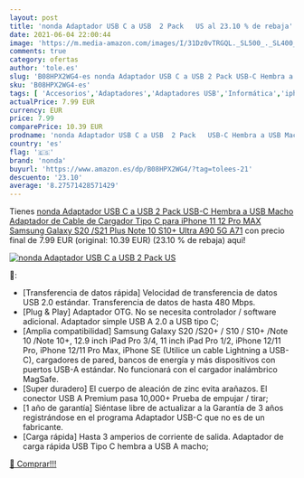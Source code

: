```yaml
---
layout: post
title: 'nonda Adaptador USB C a USB  2 Pack   US al 23.10 % de rebaja'
date: 2021-06-04 22:00:44
image: 'https://m.media-amazon.com/images/I/31Dz0vTRGQL._SL500_._SL400_.jpg'
comments: true
category: ofertas
author: 'tole.es'
slug: 'B08HPX2WG4-es nonda Adaptador USB C a USB 2 Pack USB-C Hembra a USB...'
sku: 'B08HPX2WG4-es'
tags: [ 'Accesorios','Adaptadores','Adaptadores USB','Informática','iphone','nonda', ]
actualPrice: 7.99 EUR
currency: EUR
price: 7.99
comparePrice: 10.39 EUR
prodname: 'nonda Adaptador USB C a USB  2 Pack   USB-C Hembra a USB Macho  Adaptador de Cable de Cargador Tipo C para iPhone 11 12 Pro MAX  Samsung Galaxy S20 /S21 Plus Note 10 S10+ Ultra A90 5G A71'
country: 'es'
flag: '🇪🇸'
brand: 'nonda'
buyurl: 'https://www.amazon.es/dp/B08HPX2WG4/?tag=tolees-21'
descuento: '23.10'
average: '8.27571428571429'
---
```


Tienes [nonda Adaptador USB C a USB  2 Pack   USB-C Hembra a USB Macho  Adaptador de Cable de Cargador Tipo C para iPhone 11 12 Pro MAX  Samsung Galaxy S20 /S21 Plus Note 10 S10+ Ultra A90 5G A71](https://www.amazon.es/dp/B08HPX2WG4/?tag=tolees-21) con precio final de  7.99 EUR (original: 10.39 EUR) (23.10 %  de rebaja) aqui!

[![nonda Adaptador USB C a USB  2 Pack   US](https://m.media-amazon.com/images/I/31Dz0vTRGQL._SL500_._SL400_.jpg)](https://www.amazon.es/dp/B08HPX2WG4/?tag=tolees-21)

🔎:

- [Transferencia de datos rápida] Velocidad de transferencia de datos USB 2.0 estándar. Transferencia de datos de hasta 480 Mbps.
- [Plug & Play] Adaptador OTG. No se necesita controlador / software adicional. Adaptador simple USB A 2.0 a USB tipo C;
- [Amplia compatibilidad] Samsung Galaxy S20 /S20+ / S10 / S10+ /Note 10 /Note 10+, 12.9 inch iPad Pro 3/4, 11 inch iPad Pro 1/2, iPhone 12/11 Pro, iPhone 12/11 Pro Max, iPhone SE (Utilice un cable Lightning a USB-C), cargadores de pared, bancos de energía y más dispositivos con puertos USB-A estándar. No funcionará con el cargador inalámbrico MagSafe.
- [Super duradero] El cuerpo de aleación de zinc evita arañazos. El conector USB A Premium pasa 10,000+ Prueba de empujar / tirar;
- [1 año de garantía] Siéntase libre de actualizar a la Garantía de 3 años registrándose en el programa Adaptador USB-C que no es de un fabricante.
- [Carga rápida] Hasta 3 amperios de corriente de salida. Adaptador de carga rápida USB Tipo C hembra a USB A macho;

[🛒 Comprar!!!](https://www.amazon.es/dp/B08HPX2WG4/?tag=tolees-21)
